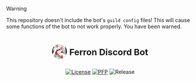 > [!WARNING]
> This repository doesn't include the bot's `guild config` files! This will cause some functions of the bot to not work properly. You have been warned.

<h1 align="center">
  <img src="images/profile-picture.png" height="40px">
  <sup>Ferron Discord Bot</sup>
</h1>

<div align="center">

  [![License][license-badge]][license-redirect]
  [![PFP][pfp-badge]][pfp-redirect]
  ![Release][release-badge]

</div>

[license-badge]: https://img.shields.io/badge/License-MIT-green
[license-redirect]: https://github.com/datonescvr1ae/ferron/blob/main/LICENSE

[pfp-badge]: https://img.shields.io/badge/PFP-Pinterest-orange?logo=pinterest
[pfp-redirect]: https://pl.pinterest.com/pin/54606214229471416

[release-badge]: https://img.shields.io/badge/Release-Null-red

